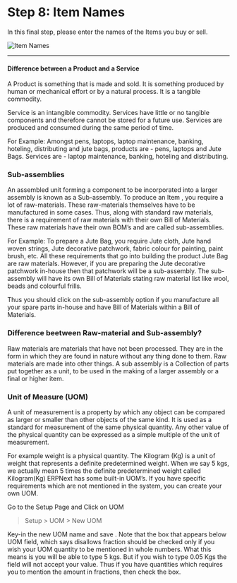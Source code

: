 # Step 8: Item Names

In this final step, please enter the names of the Items you buy or sell.

![Item Names](/assets/erpnext_org/images/user-guide/setup-wizard/setup-wizard-8.png)

---

#### Difference between a Product and a Service

A Product is something that is made and sold. It is something produced by human or mechanical effort or by a natural process. It is a tangible commodity.

Service is an intangible commodity. Services have little or no tangible components and therefore cannot be stored for a future use. Services are produced and consumed during the same period of time.

For Example: Amongst pens, laptops, laptop maintenance, banking, hoteling, distributing and jute bags, products are - pens, laptops and Jute Bags. Services are - laptop maintenance, banking, hoteling and distributing.

### Sub-assemblies

An assembled unit forming a component to be incorporated into a larger assembly is known as a Sub-assembly. To produce an Item , you require a lot of raw-materials. These raw-materials themselves have to be manufactured in some cases. Thus, along with standard raw materials, there is a requirement of raw materials with their  own Bill of Materials. These raw materials have their own BOM’s and are called sub-assemblies.

For Example: To prepare a Jute Bag,  you require Jute cloth, Jute hand woven strings, Jute decorative patchwork, fabric colour for painting, paint brush, etc. All these requirements that go into building the product Jute Bag are raw materials. However, if you are preparing the Jute decorative patchwork in-house then that patchwork will be a sub-assembly. The sub-assembly will have its own Bill of Materials stating raw material list like wool, beads and colourful frills.

Thus you should click on the sub-assembly option if you manufacture all your spare parts in-house and have  Bill of Materials within a Bill of Materials.

###  Difference beetween Raw-material and Sub-assembly?

Raw materials are materials that have not been processed. They are in the form in which they are found in nature without any thing done to them. Raw materials are made into other things.  A sub assembly is a Collection of parts put together as a unit, to be used in the making of a larger assembly or a final or higher item.

### Unit of Measure (UOM)

A unit of measurement is a property by which any object can be compared as larger or smaller than other objects of the same kind. It is used as a standard for measurement of the same physical quantity. Any other value of the physical quantity can be expressed as a simple multiple of the unit of measurement.

For example weight is a physical quantity. The Kilogram (Kg) is a unit of weight that represents a definite predetermined weight. When we say 5 kgs, we actually mean 5 times the definite predetermined weight called Kilogram(Kg)
ERPNext has some built-in UOM’s. If you have specific requirements which are not mentioned in the system, you can create your own UOM.

Go to the Setup Page and Click on UOM

> Setup > UOM > New UOM

Key-in the new UOM name and save . Note that the box that appears below UOM field, which says disallows fraction should be checked only if you wish your UOM quantity to be mentioned in whole numbers. What this means is you will be able to type 5 kgs. But if you wish to type 0.05 Kgs the field will not accept your value. Thus if you have quantities which requires you to mention the amount in fractions, then check the box.
